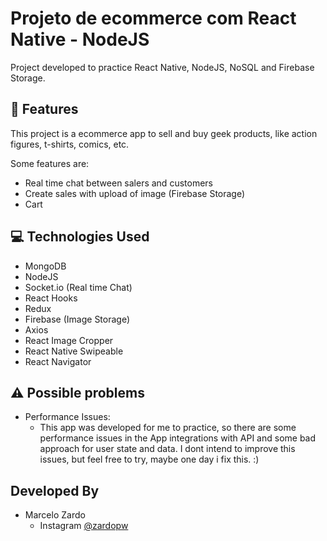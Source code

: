 # Projeto de ecommerce com React Native - NodeJS

Project developed to practice React Native, NodeJS, NoSQL and Firebase Storage.

## :rocket: Features

This project is a ecommerce app to sell and buy geek products, like action figures, t-shirts, comics, etc.

Some features are:
- Real time chat between salers and customers
- Create sales with upload of image (Firebase Storage)
- Cart

## :computer: Technologies Used
  - MongoDB
  - NodeJS
  - Socket.io (Real time Chat)
  - React Hooks
  - Redux
  - Firebase (Image Storage)
  - Axios
  - React Image Cropper
  - React Native Swipeable
  - React Navigator

## :warning: Possible problems

- Performance Issues:
	- This app was developed for me to practice, so there are some performance issues in the App integrations with API and some bad approach for user state and data.
	  I dont intend to improve this issues, but feel free to try, maybe one day i fix this. :) 

## Developed By

* Marcelo Zardo
	* Instagram [@zardopw](https://www.instagram.com/zardopw/)